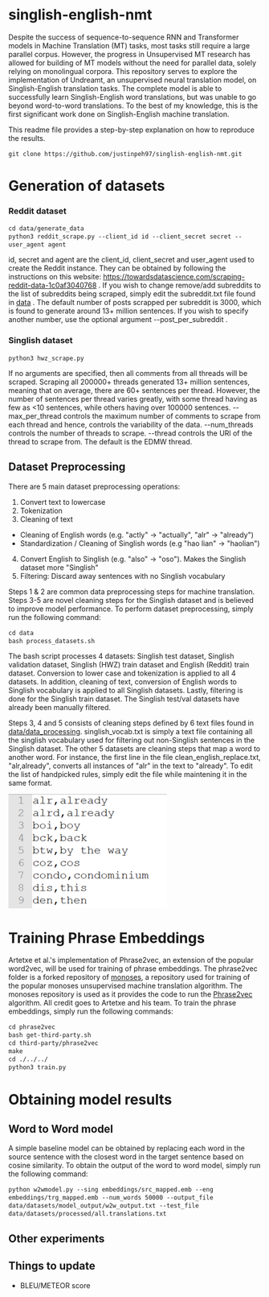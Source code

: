 # singlish-english-nmt
 
 Despite the success of sequence-to-sequence RNN and Transformer models in Machine Translation (MT) tasks, most tasks still require a large parallel corpus. However, the progress in Unsupervised MT research has allowed for building of MT models without the need for parallel data, solely relying on monolingual corpora. This repository serves to explore the implementation of Undreamt, an unsupervised neural translation model, on Singlish-English translation tasks. The complete model is able to successfully learn Singlish-English word translations, but was unable to go beyond word-to-word translations. To the best of my knowledge, this is the first significant work done on Singlish-English machine translation.
 
 This readme file provides a step-by-step explanation on how to reproduce the results. 

```
git clone https://github.com/justinpeh97/singlish-english-nmt.git
```

 # Generation of datasets
 
 ### Reddit dataset
 
```
cd data/generate_data
python3 reddit_scrape.py --client_id id --client_secret secret --user_agent agent
```

id, secret and agent are the client_id, client_secret and user_agent used to create the Reddit instance. They can be obtained by following the instructions on this website: https://towardsdatascience.com/scraping-reddit-data-1c0af3040768 . If you wish to change remove/add subreddits to the list of subreddits being scraped, simply edit the subreddit.txt file found in [data](https://github.com/justinpeh97/singlish-english-nmt/tree/main/data/generate_train_data) . The default number of posts scrapped per subreddit is 3000, which is found to generate around 13+ million sentences. If you wish to specify another number, use the optional argument --post_per_subreddit .

### Singlish dataset

```
python3 hwz_scrape.py 
```
If no arguments are specified, then all comments from all threads will be scraped. Scraping all 200000+ threads generated 13+ million sentences, meaning that on average, there are 60+ sentences per thread. However, the number of sentences per thread varies greatly, with some thread having as few as <10 sentences, while others having over 100000 sentences. --max_per_thread controls the maximum number of comments to scrape from each thread and hence, controls the variability of the data. --num_threads controls the number of threads to scrape. --thread controls the URl of the thread to scrape from. The default is the EDMW thread.

## Dataset Preprocessing

There are 5 main dataset preprocessing operations:
1. Convert text to lowercase
2. Tokenization
3. Cleaning of text 
- Cleaning of English words (e.g. "actly" -> "actually", "alr" -> "already")
- Standardization / Cleaning of Singlish words (e.g "hao lian" -> "haolian")
4. Convert English to Singlish (e.g. "also" -> "oso"). Makes the Singlish dataset more "Singlish"
5. Filtering: Discard away sentences with no Singlish vocabulary

Steps 1 & 2 are common data preprocessing steps for machine translation. Steps 3-5 are novel cleaning steps for the Singlish dataset and is believed to improve model performance. To perform dataset preprocessing, simply run the following command:

```
cd data
bash process_datasets.sh
```

The bash script processes 4 datasets: Singlish test dataset, Singlish validation dataset, Singlish (HWZ) train dataset and English (Reddit) train dataset. Conversion to lower case and tokenization is applied to all 4 datasets. In addition, cleaning of text, conversion of English words to Singlish vocabulary is applied to all Singlish datasets. Lastly, filtering is done for the Singlish train dataset. The Singlish test/val datasets have already been manually filtered.

Steps 3, 4 and 5 consists of cleaning steps defined by 6 text files found in [data/data_processing](https://github.com/justinpeh97/singlish-english-nmt/tree/main/data/data_processing). singlish_vocab.txt is simply a text file containing all the singlish vocabulary used for filtering out non-Singlish sentences in the Singlish dataset. The other 5 datasets are cleaning steps that map a word to another word. For instance, the first line in the file clean_english_replace.txt, "alr,already", converts all instances of "alr" in the text to "already". To edit the list of handpicked rules, simply edit the file while maintening it in the same format.

![hey now](https://github.com/justinpeh97/singlish-english-nmt/blob/main/images/convert.PNG?raw=true)

# Training Phrase Embeddings

Artetxe et al.'s implementation of Phrase2vec, an extension of the popular word2vec, will be used for training of phrase embeddings. The phrase2vec folder is a forked repository of [monoses](https://github.com/artetxem/monoses), a repository used for training of the popular monoses unsupervised machine translation algorithm. The monoses repository is used as it provides the code to run the [Phrase2vec](https://github.com/artetxem/phrase2vec) algorithm. All credit goes to Artetxe and his team. To train the phrase embeddings, simply run the following commands:

```
cd phrase2vec
bash get-third-party.sh
cd third-party/phrase2vec
make
cd ./../../
python3 train.py 

```
[comment]: <> (python3 train.py --src_file ./../data/datasets/processed/cleaned_cleaned_corpus.src --trg_file ./../data/datasets/processed/cleaned_cleaned_corpus.trg)


# Obtaining model results

## Word to Word model

A simple baseline model can be obtained by replacing each word in the source sentence with the closest word in the target sentence based on cosine similarity. To obtain the output of the word to word model, simply run the following command: 

```
python w2wmodel.py --sing embeddings/src_mapped.emb --eng embeddings/trg_mapped.emb --num_words 50000 --output_file data/datasets/model_output/w2w_output.txt --test_file data/datasets/processed/all.translations.txt
```

## Other experiments

## Things to update 
- BLEU/METEOR score

